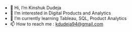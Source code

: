 - 👋 Hi, I’m Kinshuk Dudeja
- 👀 I’m interested in Digital Products and Analytics
- 🌱 I’m currently learning Tableau, SQL, Product Analytics
- 📫 How to reach me : kdudeja94@gmail.com

<!---
kinshukd/kinshukd is a ✨ special ✨ repository because its `README.md` (this file) appears on your GitHub profile.
You can click the Preview link to take a look at your changes.
--->
